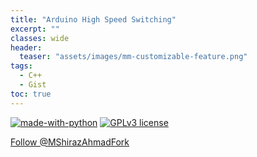 ```yaml
---
title: "Arduino High Speed Switching"
excerpt: ""
classes: wide
header:
  teaser: "assets/images/mm-customizable-feature.png"
tags:
  - C++
  - Gist
toc: true
---
```


[![made-with-python](https://img.shields.io/badge/Made%20with-Python-1f425f.svg)](https://www.python.org/)
[![GPLv3 license](https://img.shields.io/badge/License-GPLv3-blue.svg)](http://perso.crans.org/besson/LICENSE.html)

<a class="github-button" href="https://github.com/MShirazAhmad" aria-label="Follow @MShirazAhmad on GitHub">Follow @MShirazAhmad</a><a class="github-button" href="https://github.com/MShirazAhmad/Arduino-High-Speed-Switching/fork" data-icon="octicon-repo-forked" aria-label="Fork MShirazAhmad/Arduino-High-Speed-Switching on GitHub">Fork</a>


<script src="https://gist.github.com/MShirazAhmad/6841706abc1b6724795f00dbeec348b4.js"></script>
